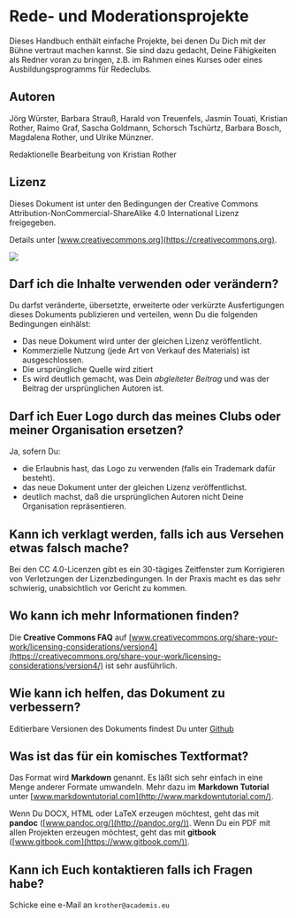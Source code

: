 
# Rede- und Moderationsprojekte

Dieses Handbuch enthält einfache Projekte, bei denen Du Dich mit der Bühne vertraut machen kannst. Sie sind dazu gedacht, Deine Fähigkeiten als Redner voran zu bringen, z.B. im Rahmen eines Kurses oder eines Ausbildungsprogramms für Redeclubs.


## Autoren

Jörg Würster, Barbara Strauß, Harald von Treuenfels, Jasmin Touati, Kristian Rother, Raimo Graf, Sascha Goldmann, Schorsch Tschürtz, Barbara Bosch, Magdalena Rother, und Ulrike Münzner.

Redaktionelle Bearbeitung von Kristian Rother


## Lizenz

Dieses Dokument ist unter den Bedingungen der Creative Commons Attribution-NonCommercial-ShareAlike 4.0 International Lizenz freigegeben.

Details unter [www.creativecommons.org](https://creativecommons.org).

![](cc_by_nc_sa.png)


## Darf ich die Inhalte verwenden oder verändern?

Du darfst veränderte, übersetzte, erweiterte oder verkürzte Ausfertigungen dieses Dokuments publizieren und verteilen, wenn Du die folgenden Bedingungen einhälst:

* Das neue Dokument wird unter der gleichen Lizenz veröffentlicht.
* Kommerzielle Nutzung (jede Art von Verkauf des Materials) ist ausgeschlossen.
* Die ursprüngliche Quelle wird zitiert
* Es wird deutlich gemacht, was Dein *abgleiteter Beitrag* und was der Beitrag der ursprünglichen Autoren ist.


## Darf ich Euer Logo durch das meines Clubs oder meiner Organisation ersetzen?

Ja, sofern Du:

* die Erlaubnis hast, das Logo zu verwenden (falls ein Trademark dafür besteht).
* das neue Dokument unter der gleichen Lizenz veröffentlichst.
* deutlich machst, daß die ursprünglichen Autoren nicht Deine Organisation repräsentieren.


## Kann ich verklagt werden, falls ich aus Versehen etwas falsch mache?

Bei den CC 4.0-Licenzen gibt es ein 30-tägiges Zeitfenster zum Korrigieren von Verletzungen der Lizenzbedingungen. In der Praxis macht es das sehr schwierig, unabsichtlich vor Gericht zu kommen.


## Wo kann ich mehr Informationen finden?

Die **Creative Commons FAQ** auf [www.creativecommons.org/share-your-work/licensing-considerations/version4](https://creativecommons.org/share-your-work/licensing-considerations/version4/) ist sehr ausführlich.

## Wie kann ich helfen, das Dokument zu verbessern?

Editierbare Versionen des Dokuments findest Du unter [Github](https://github.com/krother/speech_projects)

## Was ist das für ein komisches Textformat?

Das Format wird **Markdown** genannt. Es läßt sich sehr einfach in eine Menge anderer Formate umwandeln. Mehr dazu im **Markdown Tutorial** unter [www.markdowntutorial.com](http://www.markdowntutorial.com/).

Wenn Du DOCX, HTML oder LaTeX erzeugen möchtest, geht das mit **pandoc** ([www.pandoc.org/](http://pandoc.org/)). Wenn Du ein PDF mit allen Projekten erzeugen möchtest, geht das mit **gitbook** ([www.gitbook.com](https://www.gitbook.com/)).

## Kann ich Euch kontaktieren falls ich Fragen habe?

Schicke eine e-Mail an `krother@academis.eu`

